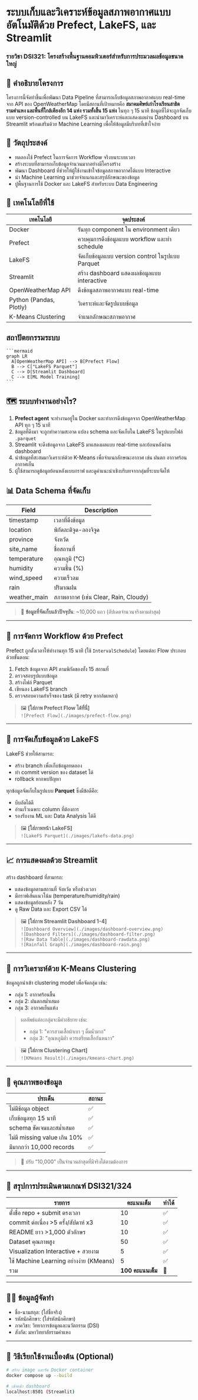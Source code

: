 # ระบบเก็บและวิเคราะห์ข้อมูลสภาพอากาศแบบอัตโนมัติด้วย Prefect, LakeFS, และ Streamlit  
### รายวิชา DSI321: โครงสร้างพื้นฐานคอมพิวเตอร์สำหรับการประมวลผลข้อมูลขนาดใหญ่

## 📌 คำอธิบายโครงการ

โครงการนี้จัดทำขึ้นเพื่อพัฒนา Data Pipeline ที่สามารถเก็บข้อมูลสภาพอากาศแบบ real-time จาก API ของ OpenWeatherMap โดยมีสถานที่เป้าหมายคือ **สมาคมศิษย์เก่าโรงเรียนสาธิตรามคำแหง และพื้นที่ใกล้เคียงอีก 14 แห่ง รวมทั้งสิ้น 15 แห่ง** ในทุก ๆ 15 นาที ข้อมูลที่ได้จะถูกจัดเก็บแบบ version-controlled บน LakeFS และนำมาวิเคราะห์และแสดงผลผ่าน Dashboard บน Streamlit พร้อมเสริมด้วย Machine Learning เพื่อให้ข้อมูลมีบริบทที่เข้าใจง่าย

## 🎯 วัตถุประสงค์

- ทดลองใช้ Prefect ในการจัดการ Workflow จริงบนระบบเวลา
- สร้างระบบที่สามารถเก็บข้อมูลจำนวนมากอย่างมีโครงสร้าง
- พัฒนา Dashboard ที่ช่วยให้ผู้ใช้งานเข้าใจข้อมูลสภาพอากาศได้แบบ Interactive
- นำ Machine Learning มาช่วยจำแนกและสรุปลักษณะของข้อมูล
- ปูพื้นฐานการใช้ Docker และ LakeFS สำหรับระบบ Data Engineering

## 🧱 เทคโนโลยีที่ใช้

| เทคโนโลยี | จุดประสงค์ |
|-----------|-------------|
| Docker | รันทุก component ใน environment เดียว |
| Prefect | ควบคุมการดึงข้อมูลแบบ workflow และทำ schedule |
| LakeFS | จัดเก็บข้อมูลแบบ version control ในรูปแบบ Parquet |
| Streamlit | สร้าง dashboard แสดงผลข้อมูลแบบ interactive |
| OpenWeatherMap API | ดึงข้อมูลสภาพอากาศแบบ real-time |
| Python (Pandas, Plotly) | วิเคราะห์และจัดรูปแบบข้อมูล |
| K-Means Clustering | จำแนกลักษณะสภาพอากาศ |

## สถาปัตยกรรมระบบ

<pre><code>```mermaid
graph LR
  A[OpenWeatherMap API] --> B[Prefect Flow]
  B --> C["LakeFS Parquet"]
  C --> D[Streamlit Dashboard]
  C --> E[ML Model Training]
```</code></pre>


## 🗺️ ระบบทำงานอย่างไร?

1. **Prefect agent** จะทำงานอยู่ใน Docker และทำการดึงข้อมูลจาก OpenWeatherMap API ทุก ๆ 15 นาที
2. ข้อมูลที่ดึงมา จะถูกทำความสะอาด แปลง schema และจัดเก็บใน LakeFS ในรูปแบบไฟล์ `.parquet`
3. Streamlit จะดึงข้อมูลจาก LakeFS มาแสดงผลแบบ real-time และย้อนหลังผ่าน dashboard
4. นำข้อมูลที่สะสมมาวิเคราะห์ด้วย K-Means เพื่อจำแนกลักษณะอากาศ เช่น ฝนตก อากาศร้อน อากาศเย็น
5. ผู้ใช้สามารถดูข้อมูลย้อนหลังแบบกราฟ และดูคำแนะนำเชิงบริบทจากกลุ่มที่ระบบจัดให้

## 📊 Data Schema ที่จัดเก็บ

| Field | Description |
|-------|-------------|
| timestamp | เวลาที่ดึงข้อมูล |
| location | พิกัดละติจูด-ลองจิจูด |
| province | จังหวัด |
| site_name | ชื่อสถานที่ |
| temperature | อุณหภูมิ (°C) |
| humidity | ความชื้น (%) |
| wind_speed | ความเร็วลม |
| rain | ปริมาณฝน |
| weather_main | สภาพอากาศ (เช่น Clear, Rain, Cloudy) |

> 🔢 **ข้อมูลที่จัดเก็บแล้วปัจจุบัน**: ~10,000 แถว (อัปเดตจำนวนจริงตามล่าสุด)

---

## 🔁 การจัดการ Workflow ด้วย Prefect

Prefect ถูกตั้งเวลาให้ทำงานทุก 15 นาที (ใช้ `IntervalSchedule`) โดยแต่ละ Flow ประกอบด้วยขั้นตอน:
1. Fetch ข้อมูลจาก API ตามพิกัดของทั้ง 15 สถานที่
2. ตรวจสอบรูปแบบข้อมูล
3. สร้างไฟล์ Parquet
4. เขียนลง LakeFS branch
5. ตรวจสอบความสำเร็จของ task (มี retry หากล้มเหลว)

> 🖼️ **[ใส่ภาพ Prefect Flow ได้ที่นี่]**  
> `![Prefect Flow](./images/prefect-flow.png)`

---

## 🧊 การจัดเก็บข้อมูลด้วย LakeFS

LakeFS ช่วยให้สามารถ:
- สร้าง branch เพื่อเก็บข้อมูลทดลอง
- ทำ commit version ของ dataset ได้
- rollback หากพบปัญหา

ทุกข้อมูลจัดเก็บในรูปแบบ **Parquet** ซึ่งมีข้อดีคือ:
- บีบอัดได้ดี
- อ่านเร็วเฉพาะ column ที่ต้องการ
- รองรับงาน ML และ Data Analysis ได้ดี

> 🖼️ **[ใส่ภาพหน้า LakeFS]**  
> `![LakeFS Parquet](./images/lakefs-data.png)`

---

## 📈 การแสดงผลด้วย Streamlit

สร้าง dashboard ที่สามารถ:
- แสดงข้อมูลตามสถานที่ จังหวัด หรือช่วงเวลา
- มีกราฟเส้นแนวโน้ม (temperature/humidity/rain)
- แสดงข้อมูลย้อนหลัง 7 วัน
- ดู Raw Data และ Export CSV ได้

> 🖼️ **[ใส่ภาพ Streamlit Dashboard 1-4]**  
> `![Dashboard Overview](./images/dashboard-overview.png)`  
> `![Dashboard Filters](./images/dashboard-filter.png)`  
> `![Raw Data Table](./images/dashboard-rawdata.png)`  
> `![Rainfall Graph](./images/dashboard-rain.png)`

---

## 🤖 การวิเคราะห์ด้วย K-Means Clustering

ข้อมูลถูกนำเข้า clustering model เพื่อจัดกลุ่ม เช่น:
- กลุ่ม 1: อากาศร้อนชื้น
- กลุ่ม 2: ฝนตกสม่ำเสมอ
- กลุ่ม 3: อากาศเย็นแห้ง

> ผลลัพธ์แต่ละกลุ่มจะมีคำอธิบาย เช่น:
> - กลุ่ม 1: "ควรสวมเสื้อผ้าเบา ๆ ดื่มน้ำมาก"
> - กลุ่ม 3: "อุณหภูมิต่ำ ควรเตรียมเสื้อกันหนาว"

> 🖼️ **[ใส่ภาพ Clustering Chart]**  
> `![KMeans Result](./images/kmeans-chart.png)`

---

## 🧪 คุณภาพของข้อมูล

| ประเด็น | สถานะ |
|---------|--------|
| ไม่มีข้อมูล object | ✅ |
| เก็บข้อมูลทุก 15 นาที | ✅ |
| schema ชัดเจนและสม่ำเสมอ | ✅ |
| ไม่มี missing value เกิน 10% | ✅ |
| มีมากกว่า 10,000 records | ✅ |

> 🔁 ปรับ “10,000” เป็นจำนวนล่าสุดที่มีจริงได้ตามต้องการ

---

## 📑 สรุปการประเมินตามเกณฑ์ DSI321/324

| รายการ | คะแนนเต็ม | ทำได้ |
|--------|------------|--------|
| ตั้งชื่อ repo + submit ตรงเวลา | 10 | ✅ |
| commit ต่อเนื่อง >5 ครั้ง/สัปดาห์ x3 | 10 | ✅ |
| README ยาว >1,000 ตัวอักษร | 10 | ✅ |
| Dataset คุณภาพสูง | 50 | ✅ |
| Visualization Interactive + สวยงาม | 5 | ✅ |
| ใช้ Machine Learning อย่างง่าย (KMeans) | 5 | ✅ |
| รวม | **100 คะแนนเต็ม** | 🎉 |

---

## 👨‍💻 ข้อมูลผู้จัดทำ

- ชื่อ-นามสกุล: (ใส่ชื่อจริง)
- รหัสนักศึกษา: (ใส่รหัสนักศึกษา)
- ภาควิชา: วิทยาการข้อมูลและนวัตกรรม (DSI)
- สังกัด: มหาวิทยาลัยรามคำแหง

---

## 📝 วิธีเรียกใช้งานเบื้องต้น (Optional)

```bash
# สร้าง image และรัน Docker container
docker compose up --build

# เข้าหน้า dashboard
localhost:8501 (Streamlit)
